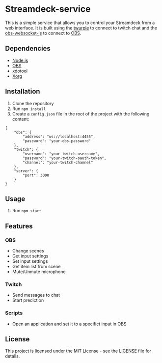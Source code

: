 # Streamdeck-service

This is a simple service that allows you to control your Streamdeck from a web interface. It is built using the [twurple](https://twurple.js.org/) to connect to twitch chat and the [obs-websocket-js](https://github.com/obs-websocket-community-projects/obs-websocket-js) to connect to [OBS](https://obsproject.com/).

## Dependencies

- [Node.js](https://nodejs.org/en/)
- [OBS](https://obsproject.com/)
- [xdotool](https://www.semicomplete.com/projects/xdotool/)
- [Xorg](https://www.x.org/wiki/)

## Installation

1. Clone the repository
2. Run `npm install`
3. Create a `config.json` file in the root of the project with the following content:
```
{
    "obs": {
        "address": "ws://localhost:4455",
        "password": "your-obs-password"
    },
    "twitch": {
        "username": "your-twitch-username",
        "password": "your-twitch-oauth-token",
        "channel": "your-twitch-channel"
    },
    "server": {
        "port": 3000
    }
}
```

## Usage

1. Run `npm start`

## Features

### OBS
- Change scenes
- Get input settings
- Set input settings
- Get item list from scene
- Mute/Unmute microphone
### Twitch
- Send messages to chat
- Start prediction
### Scripts
- Open an application and set it to a specifict input in OBS

## License

This project is licensed under the MIT License - see the [LICENSE](LICENSE) file for details.
